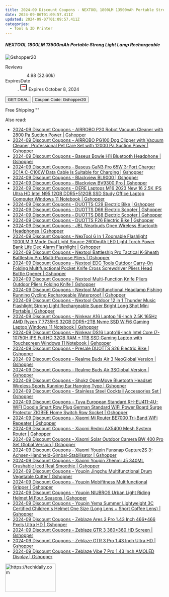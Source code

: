 ```yaml
---
title: 2024-09 Discount Coupons - NEXTOOL 1800LM 13500mAh Portable Strong Light Lamp Rechargeable | Gshopper
date: 2024-09-06T01:09:57.411Z
updated: 2024-09-07T01:09:57.411Z
categories:
  - Tool & 3D Printer
---
```



<div class="max-w-4xl mx-auto grid grid-cols-1 lg:max-w-5xl lg:gap-x-20 lg:grid-cols-2">
  <div class="relative p-3 col-start-1 row-start-1 flex flex-col-reverse rounded-lg bg-gradient-to-t from-black/75 via-black/0 sm:bg-none sm:row-start-2 sm:p-0 lg:row-start-1">
    <h5 class="mt-1 text-lg font-semibold text-white sm:text-slate-900 md:text-2xl dark:sm:text-white">NEXTOOL 1800LM 13500mAh Portable Strong Light Lamp Rechargeable</h5>
  </div>
  
  <div class="col-start-1 col-end-3 row-start-1 grid gap-4 sm:mb-6 sm:grid-cols-4 lg:col-start-2 lg:row-span-6 lg:row-end-6 lg:mb-0 lg:gap-6">
      <img src="&quot;&quot;" onClick="javascript:window.open(decodeURIComponent('%22https%3A%2F%2Fwww.shareasale.com%2Fu.cfm%3Fd%3D1118360%26m%3D97331%26u%3D4338022%22'), '_blank');void(0);" alt="Gshopper20" class="h-60 w-full rounded-lg object-cover sm:col-span-2 sm:h-52 lg:col-span-full" loading="lazy" />
    
  </div>
  <dl class="row-start-2 mt-4 flex items-center text-xs font-medium sm:row-start-3 sm:mt-1 md:mt-2.5 lg:row-start-2">
    <dt class="sr-only">Reviews</dt>
    <dd class="flex items-center text-indigo-600 dark:text-indigo-400">
      <svg width="24" height="24" fill="none" aria-hidden="true" class="mr-1 stroke-current dark:stroke-indigo-500">
        <path d="m12 5 2 5h5l-4 4 2.103 5L12 16l-5.103 3L9 14l-4-4h5l2-5Z" stroke-width="2" stroke-linecap="round" stroke-linejoin="round" />
      </svg>
      <span>4.98 <span class="font-normal text-slate-400">(32.60k)</span></span>
    </dd>
    <dt class="sr-only">ExpiresDate</dt>
    <dd class="flex items-center">
      <svg width="2" height="2" aria-hidden="true" fill="currentColor" class="mx-3 text-slate-300">
        <circle cx="1" cy="1" r="1" />
      </svg>
      <svg width="24" height="24" viewBox="0 0 24 24" fill="none" stroke="currentColor" stroke-width="2">
        <rect x="3" y="3" width="18" height="18" rx="2" fill="#fff" />
        <path d="M6 10L18 10" stroke="red" stroke-width="2" fill="none" />
        <path d="M10 6L10 18" stroke="#fff" stroke-width="2" fill="none" />
      </svg>
      Expires October 8, 2024    </dd>
  </dl>
  <div class="col-start-1 row-start-3 mt-4 self-center sm:col-start-2 sm:row-span-2 sm:row-start-2 sm:mt-0 lg:col-start-1 lg:row-start-3 lg:row-end-4 lg:mt-6">
    <button type="button" onClick="javascript:window.open(decodeURIComponent('%22https%3A%2F%2Fwww.shareasale.com%2Fu.cfm%3Fd%3D1118360%26m%3D97331%26u%3D4338022%22'), '_blank');void(0);" class="rounded-lg bg-red-600 px-3 py-2 text-sm font-medium leading-6 text-white">GET DEAL</button>
    <button type="button" onClick="javascript:window.open(decodeURIComponent('%22https%3A%2F%2Fwww.shareasale.com%2Fu.cfm%3Fd%3D1118360%26m%3D97331%26u%3D4338022%22'), '_blank');void(0);" class="border-dashed border-2 border-indigo-600 bg-green-100 text-sm leading-6 font-medium py-2 px-3 rounded-lg">Coupon Code: Gshopper20</button>
  </div>
  <p class="col-start-1 mt-4 text-sm leading-6 sm:col-span-2 lg:col-span-1 lg:row-start-4 lg:mt-6 dark:text-slate-400">
    Free Shipping 
""  </p>
</div>
<span class="atpl-alsoreadstyle">Also read:</span>
<div><ul>
<li><a href="https://coupons.techidaily.com/coupon-1118587-share-97331-sale/"><u>2024-09 Discount Coupons - AIRROBO P20 Robot Vacuum Cleaner with 2800 Pa Suction Power | Gshopper</u></a></li>
<li><a href="https://coupons.techidaily.com/coupon-1118586-share-97331-sale/"><u>2024-09 Discount Coupons - AIRROBO PG100 Dog Clipper with Vacuum Cleaner, Professional Pet Care Set with 12000 Pa Suction Power | Gshopper</u></a></li>
<li><a href="https://coupons.techidaily.com/coupon-1118624-share-97331-sale/"><u>2024-09 Discount Coupons - Baseus Bowie H1i Bluetooth Headphone | Gshopper</u></a></li>
<li><a href="https://coupons.techidaily.com/coupon-1118625-share-97331-sale/"><u>2024-09 Discount Coupons - Baseus GaN3 Pro 65W 3-Port Charger 2C1A C-C100W Data Cable Is Suitable for Charging | Gshopper</u></a></li>
<li><a href="https://coupons.techidaily.com/coupon-1118582-share-97331-sale/"><u>2024-09 Discount Coupons - Blackview BL9000 | Gshopper</u></a></li>
<li><a href="https://coupons.techidaily.com/coupon-1118583-share-97331-sale/"><u>2024-09 Discount Coupons - Blackview BV9300 Pro | Gshopper</u></a></li>
<li><a href="https://coupons.techidaily.com/coupon-1118577-share-97331-sale/"><u>2024-09 Discount Coupons - DERE Laptops M16 2023 New 16 2.5K IPS Ultra HD Intel N95 12GB DDR5+512GB SSD Study Office Laptop Computer Windows 11 Notebook | Gshopper</u></a></li>
<li><a href="https://coupons.techidaily.com/coupon-1118627-share-97331-sale/"><u>2024-09 Discount Coupons - DUOTTS C29 Electric Bike | Gshopper</u></a></li>
<li><a href="https://coupons.techidaily.com/coupon-1118630-share-97331-sale/"><u>2024-09 Discount Coupons - DUOTTS D66 Electric Scooter | Gshopper</u></a></li>
<li><a href="https://coupons.techidaily.com/coupon-1118631-share-97331-sale/"><u>2024-09 Discount Coupons - DUOTTS D88 Electric Scooter | Gshopper</u></a></li>
<li><a href="https://coupons.techidaily.com/coupon-1118628-share-97331-sale/"><u>2024-09 Discount Coupons - DUOTTS F26 Electric Bike | Gshopper</u></a></li>
<li><a href="https://coupons.techidaily.com/coupon-1118581-share-97331-sale/"><u>2024-09 Discount Coupons - JBL Nearbuds Open Wireless Bluetooth Headphones | Gshopper</u></a></li>
<li><a href="https://coupons.techidaily.com/coupon-1118626-share-97331-sale/"><u>2024-09 Discount Coupons - NexTool 6 In 1 Zoomable Flashlight 1000LM 3 Mode Dual Light Source 2600mAh LED Light Torch Power Bank Life Dec Alarm Flashlight | Gshopper</u></a></li>
<li><a href="https://coupons.techidaily.com/coupon-1118623-share-97331-sale/"><u>2024-09 Discount Coupons - Nextool Battleship Pro Tactical K-Sheath Battleship Pro Multi-Purpose Pliers | Gshopper</u></a></li>
<li><a href="https://coupons.techidaily.com/coupon-1118619-share-97331-sale/"><u>2024-09 Discount Coupons - Nextool EDC Tools Outdoor Carry-On Folding Multifunctional Pocket Knife Cross Screwdriver Pliers Head Bottle Opener | Gshopper</u></a></li>
<li><a href="https://coupons.techidaily.com/coupon-1118621-share-97331-sale/"><u>2024-09 Discount Coupons - Nextool Multi-Function Knife Pliers Outdoor Pliers Folding Knife | Gshopper</u></a></li>
<li><a href="https://coupons.techidaily.com/coupon-1118622-share-97331-sale/"><u>2024-09 Discount Coupons - Nextool Multifunctional Headlamp Fishing Running Cycling Rechargeable Waterproof | Gshopper</u></a></li>
<li><a href="https://coupons.techidaily.com/coupon-1118620-share-97331-sale/"><u>2024-09 Discount Coupons - Nextool Outdoor 12 in 1 Thunder Music Flashlight Strong Light Rechargeable Super Bright Long Shot Mini Portable | Gshopper</u></a></li>
<li><a href="https://coupons.techidaily.com/coupon-1118575-share-97331-sale/"><u>2024-09 Discount Coupons - Ninkear A16 Laptop 16-Inch 2.5K 165Hz AMD Ryzen 7 7735HS 32GB DDR5+2TB Nvme SSD WiFi6 Gaming Laptop Windows 11 Notebook | Gshopper</u></a></li>
<li><a href="https://coupons.techidaily.com/coupon-1118576-share-97331-sale/"><u>2024-09 Discount Coupons - Ninkear DS16 Lapto16-Inch Intel Core I7-10750H IPS Full HD 32GB RAM + 1TB SSD Gaming Laptop with Touchscreen Windows 11 Notebook | Gshopper</u></a></li>
<li><a href="https://coupons.techidaily.com/coupon-1118629-share-97331-sale/"><u>2024-09 Discount Coupons - Presale DUOTTS S26 Electric Bike | Gshopper</u></a></li>
<li><a href="https://coupons.techidaily.com/coupon-1118633-share-97331-sale/"><u>2024-09 Discount Coupons - Realme Buds Air 3 NeoGlobal Version | Gshopper</u></a></li>
<li><a href="https://coupons.techidaily.com/coupon-1118632-share-97331-sale/"><u>2024-09 Discount Coupons - Realme Buds Air 3SGlobal Version | Gshopper</u></a></li>
<li><a href="https://coupons.techidaily.com/coupon-1118585-share-97331-sale/"><u>2024-09 Discount Coupons - Shokz OpenMove Bluetooth Headset Wireless Sports Running Ear Hanging Type | Gshopper</u></a></li>
<li><a href="https://coupons.techidaily.com/coupon-1118584-share-97331-sale/"><u>2024-09 Discount Coupons - Stainless Steel Cocktail Accessories Set | Gshopper</u></a></li>
<li><a href="https://coupons.techidaily.com/coupon-1118574-share-97331-sale/"><u>2024-09 Discount Coupons - Tuya European Standard RH-EU411-4U-WIFI Doodle Smart Row Plug German Standard WIFI Power Board Surge Protector ZIGBEE Home Switch Row Socket | Gshopper</u></a></li>
<li><a href="https://coupons.techidaily.com/coupon-1118579-share-97331-sale/"><u>2024-09 Discount Coupons - Xiaomi Mi Router BE7000 Tri-Band WiFi Repeater | Gshopper</u></a></li>
<li><a href="https://coupons.techidaily.com/coupon-1118580-share-97331-sale/"><u>2024-09 Discount Coupons - Xiaomi Redmi AX5400 Mesh System Router | Gshopper</u></a></li>
<li><a href="https://coupons.techidaily.com/coupon-1118578-share-97331-sale/"><u>2024-09 Discount Coupons - Xiaomi Solar Outdoor Camera BW 400 Pro Set Global Version | Gshopper</u></a></li>
<li><a href="https://coupons.techidaily.com/coupon-1118573-share-97331-sale/"><u>2024-09 Discount Coupons - Xiaomi Youpin Funsnap Capture2S 3-Achsen-Handheld-Gimbal-Stabilisator | Gshopper</u></a></li>
<li><a href="https://coupons.techidaily.com/coupon-1118572-share-97331-sale/"><u>2024-09 Discount Coupons - Xiaomi Youpin Zhenmi J5 340ML Crushable Iced Real Smoothie | Gshopper</u></a></li>
<li><a href="https://coupons.techidaily.com/coupon-1118591-share-97331-sale/"><u>2024-09 Discount Coupons - Youpin Jingchu Multifunctional Drum Vegetable Cutter | Gshopper</u></a></li>
<li><a href="https://coupons.techidaily.com/coupon-1118590-share-97331-sale/"><u>2024-09 Discount Coupons - Youpin Mobifitness Multifunctional Gripper | Gshopper</u></a></li>
<li><a href="https://coupons.techidaily.com/coupon-1118589-share-97331-sale/"><u>2024-09 Discount Coupons - Youpin NIUBROS Urban Light Riding Helmet M Four Seasons | Gshopper</u></a></li>
<li><a href="https://coupons.techidaily.com/coupon-1118588-share-97331-sale/"><u>2024-09 Discount Coupons - Youpin Yema Summer Lightweight 3C Certified Children's Helmet One Size (Long Lens + Short Coffee Lens) | Gshopper</u></a></li>
<li><a href="https://coupons.techidaily.com/coupon-1118569-share-97331-sale/"><u>2024-09 Discount Coupons - Zeblaze Ares 3 Pro 1.43 Inch 466*466 Pxels Ultra HD | Gshopper</u></a></li>
<li><a href="https://coupons.techidaily.com/coupon-1118571-share-97331-sale/"><u>2024-09 Discount Coupons - Zeblaze GTR 3 360*360 HD Screen | Gshopper</u></a></li>
<li><a href="https://coupons.techidaily.com/coupon-1118568-share-97331-sale/"><u>2024-09 Discount Coupons - Zeblaze GTR 3 Pro 1.43 Inch Ultra HD | Gshopper</u></a></li>
<li><a href="https://coupons.techidaily.com/coupon-1118570-share-97331-sale/"><u>2024-09 Discount Coupons - Zeblaze Vibe 7 Pro 1.43 Inch AMOLED Display | Gshopper</u></a></li>
</ul></div>

<ins class="adsbygoogle"
      style="display:block"
      data-ad-client="ca-pub-7571918770474297"
      data-ad-slot="8358498916"
      data-ad-format="auto"
      data-full-width-responsive="true"></ins>
<!-- affiliate ads begin -->
<a href="https://aligracehair.sjv.io/c/5597632/2115942/19272" target="_top" id="2115942">
  <img src="//a.impactradius-go.com/display-ad/19272-2115942" border="0" alt="https://techidaily.com" width="160" height="90"/>
</a>
<img height="0" width="0" src="https://aligracehair.sjv.io/i/5597632/2115942/19272" style="position:absolute;visibility:hidden;" border="0" />
<!-- affiliate ads end -->